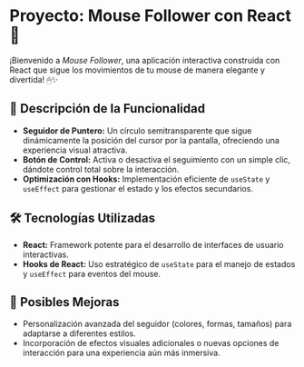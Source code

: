 # Proyecto: Mouse Follower con React 🎯

¡Bienvenido a *Mouse Follower*, una aplicación interactiva construida con React que sigue los movimientos de tu mouse de manera elegante y divertida! 🖱✨

## 🚀 Descripción de la Funcionalidad

- **Seguidor de Puntero:** Un círculo semitransparente que sigue dinámicamente la posición del cursor por la pantalla, ofreciendo una experiencia visual atractiva.
- **Botón de Control:** Activa o desactiva el seguimiento con un simple clic, dándote control total sobre la interacción.
- **Optimización con Hooks:** Implementación eficiente de `useState` y `useEffect` para gestionar el estado y los efectos secundarios.

## 🛠️ Tecnologías Utilizadas

- **React:** Framework potente para el desarrollo de interfaces de usuario interactivas.
- **Hooks de React:** Uso estratégico de `useState` para el manejo de estados y `useEffect` para eventos del mouse.

## 🌟 Posibles Mejoras

- Personalización avanzada del seguidor (colores, formas, tamaños) para adaptarse a diferentes estilos.
- Incorporación de efectos visuales adicionales o nuevas opciones de interacción para una experiencia aún más inmersiva.
